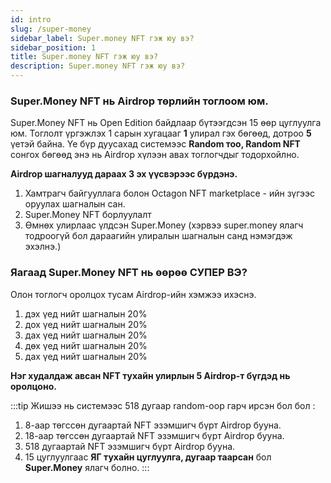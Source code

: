 ```yaml
---
id: intro
slug: /super-money
sidebar_label: Super.money NFT гэж юу вэ?
sidebar_position: 1
title: Super.money NFT гэж юу вэ?
description: Super.money NFT гэж юу вэ?
---
```



### Super.Money NFT нь Airdrop төрлийн тоглоом юм.


Super.Money NFT нь Open Edition байдлаар бүтээгдсэн 15 өөр цуглуулга юм.
Тоглолт үргэжлэх 1 сарын хугацааг **1** улирал гэх бөгөөд, дотроо **5** үетэй байна.
Үе бүр дуусахад системээс **Random тоо, Random NFT** сонгох бөгөөд энэ нь Airdrop хүлээн авах тоглогчдыг тодорхойлно.

**Airdrop шагналууд дараах 3 эх үүсвэрээс бүрдэнэ.**
<ol>
  <li>Хамтрагч байгууллага болон Octagon NFT marketplace - ийн зүгээс оруулах шагналын сан.</li>
  <li>Super.Money NFT борлуулалт</li>
  <li>Өмнөх улирлаас үлдсэн Super.Money (хэрвээ super.money ялагч тодроогүй бол дараагийн улиралын шагналын санд нэмэгдэж эхэлнэ.)</li>
</ol> 

### Яагаад Super.Money NFT нь өөрөө СУПЕР ВЭ?

Олон тоглогч оролцох тусам Airdrop-ийн хэмжээ ихэснэ.

<ol>
  <li>дэх үед нийт шагналын 20%</li>
  <li>дох үед нийт шагналын 20%</li>
  <li>дах үед нийт шагналын 20%</li>
  <li>дөх үед нийт шагналын 20%</li>
  <li>дах үед нийт шагналын 20%</li>
</ol> 


**Нэг худалдаж авсан NFT тухайн улирлын 5 Airdrop-т бүгдэд нь оролцоно.**

:::tip
Жишээ нь системээс 518 дугаар random-оор гарч ирсэн бол бол :
1. 8-аар төгссөн дугаартай NFT эзэмшигч бүрт Airdrop бууна.
2. 18-аар төгссөн дугаартай NFT эзэмшигч бүрт Airdrop бууна.
3. 518 дугаартай NFT эзэмшигч бүрт Airdrop бууна.
4. 15 цуглуулгаас **ЯГ тухайн цуглуулга, дугаар таарсан** бол **Super.Money** ялагч болно.
:::
